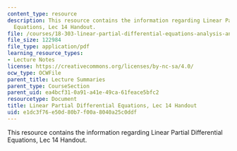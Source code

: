 ```yaml
---
content_type: resource
description: This resource contains the information regarding Linear Partial Differential
  Equations, Lec 14 Handout.
file: /courses/18-303-linear-partial-differential-equations-analysis-and-numerics-fall-2014/e1dc3f76e50d80b7f00a8040a25c0ddf_MIT18_303F14_Green_explicit.pdf
file_size: 122984
file_type: application/pdf
learning_resource_types:
- Lecture Notes
license: https://creativecommons.org/licenses/by-nc-sa/4.0/
ocw_type: OCWFile
parent_title: Lecture Summaries
parent_type: CourseSection
parent_uid: ea4bcf31-0a91-a41e-49ca-61feace5bfc2
resourcetype: Document
title: Linear Partial Differential Equations, Lec 14 Handout
uid: e1dc3f76-e50d-80b7-f00a-8040a25c0ddf
---
```

This resource contains the information regarding Linear Partial Differential Equations, Lec 14 Handout.